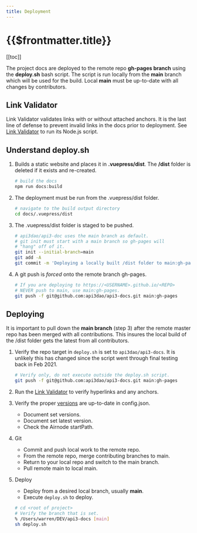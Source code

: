 ```yaml
---
title: Deployment
---
```


# {{$frontmatter.title}}

<TocHeader />
[[toc]]

The project docs are deployed to the remote repo **gh-pages branch** using the
**deploy.sh** bash script. The script is run locally from the **main** branch
which will be used for the build. Local **main** must be up-to-date with all
changes by contributors.

## Link Validator

Link Validator validates links with or without attached anchors. It is the last
line of defense to prevent invalid links in the docs prior to deployment. See
[Link Validator](link-validator.md) to run its Node.js script.

## Understand deploy.sh

1. Builds a static website and places it in **.vuepress/dist**. The **/dist**
   folder is deleted if it exists and re-created.

   ```bash
   # build the docs
   npm run docs:build
   ```

2. The deployment must be run from the .vuepress/dist folder.

   ```bash
   # navigate to the build output directory
   cd docs/.vuepress/dist
   ```

3. The .vuepress/dist folder is staged to be pushed.

   ```bash
   # api3dao/api3-doc uses the main branch as default.
   # git init must start with a main branch so gh-pages will
   # "hang" off of it.
   git init --initial-branch=main
   git add -A
   git commit -m 'Deploying a locally built /dist folder to main:gh-pages as its own commit history.'
   ```

4. A git push is _forced_ onto the remote branch gh-pages.

   ```bash
   # If you are deploying to https://<USERNAME>.github.io/<REPO>
   # NEVER push to main, use main:gh-pages.
   git push -f git@github.com:api3dao/api3-docs.git main:gh-pages
   ```

## Deploying

It is important to pull down the **main branch** (step 3) after the remote
master repo has been merged with all contributions. This insures the local build
of the /dist folder gets the latest from all contributors.

1. Verify the repo target in `deploy.sh` is set to `api3dao/api3-docs`. It is
   unlikely this has changed since the script went through final testing back in
   Feb 2021.

   ```bash
   # Verify only, do not execute outside the deploy.sh script.
   git push -f git@github.com:api3dao/api3-docs.git main:gh-pages
   ```

2. Run the [Link Validator](link-validator.md) to verify hyperlinks and any
   anchors.

3. Verify the proper [versions](./versioning.md) are up-to-date in config.json.

   - Document set versions.
   - Document set latest version.
   - Check the Airnode startPath.

4. Git

   - Commit and push local work to the remote repo.
   - From the remote repo, merge contributing branches to main.
   - Return to your local repo and switch to the main branch.
   - Pull remote main to local main.

5. Deploy

   - Deploy from a desired local branch, usually **main**.
   - Execute `deploy.sh` to deploy.

   ```bash
   # cd <root of project>
   # Verify the branch that is set.
   % /Users/warren/DEV/api3-docs [main]
   sh deploy.sh
   ```
